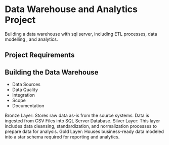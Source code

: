 # Data Warehouse and Analytics Project

Building a data warehouse with sql server, including ETL processes, data modelling , and analytics.

## Project Requirements

## Building the Data Warehouse

- Data Sources
- Data Quality
- Integration
- Scope
- Documentation

Bronze Layer: Stores raw data as-is from the source systems. Data is ingested from CSV Files into SQL Server Database.
Silver Layer: This layer includes data cleansing, standardization, and normalization processes to prepare data for analysis.
Gold Layer: Houses business-ready data modeled into a star schema required for reporting and analytics.
